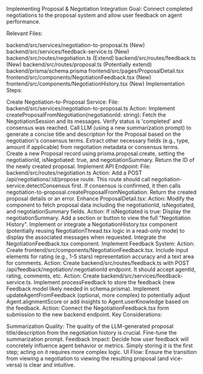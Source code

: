 Implementing Proposal & Negotiation Integration
Goal: Connect completed negotiations to the proposal system and allow user feedback on agent performance.

Relevant Files:

backend/src/services/negotiation-to-proposal.ts (New)
backend/src/services/feedback-service.ts (New)
backend/src/routes/negotiation.ts (Extend)
backend/src/routes/feedback.ts (New)
backend/src/routes/proposal.ts (Potentially extend)
backend/prisma/schema.prisma
frontend/src/pages/ProposalDetail.tsx
frontend/src/components/NegotiationFeedback.tsx (New)
frontend/src/components/NegotiationHistory.tsx (New)
Implementation Steps:

Create Negotiation-to-Proposal Service:
File: backend/src/services/negotiation-to-proposal.ts
Action: Implement createProposalFromNegotiation(negotiationId: string):
Fetch the NegotiationSession and its messages.
Verify status is 'completed' and consensus was reached.
Call LLM (using a new summarization prompt) to generate a concise title and description for the Proposal based on the negotiation's consensus terms.
Extract other necessary fields (e.g., type, amount if applicable) from negotiation metadata or consensus terms.
Create a new Proposal record using prisma.proposal.create, setting the negotiationId, isNegotiated: true, and negotiationSummary.
Return the ID of the newly created proposal.
Implement API Endpoint:
File: backend/src/routes/negotiation.ts
Action: Add a POST /api/negotiations/:id/propose route. This route should call negotiation-service.detectConsensus first. If consensus is confirmed, it then calls negotiation-to-proposal.createProposalFromNegotiation. Return the created proposal details or an error.
Enhance ProposalDetail.tsx:
Action: Modify the component to fetch proposal data including the negotiationId, isNegotiated, and negotiationSummary fields.
Action: If isNegotiated is true:
Display the negotiationSummary.
Add a section or button to view the full "Negotiation History".
Implement or integrate a NegotiationHistory.tsx component (potentially reusing NegotiationThread.tsx logic in a read-only mode) to display the associated messages when requested.
Integrate the NegotiationFeedback.tsx component.
Implement Feedback System:
Action: Create frontend/src/components/NegotiationFeedback.tsx. Include input elements for rating (e.g., 1-5 stars) representation accuracy and a text area for comments.
Action: Create backend/src/routes/feedback.ts with POST /api/feedback/negotiation/:negotiationId endpoint. It should accept agentId, rating, comments, etc.
Action: Create backend/src/services/feedback-service.ts. Implement processFeedback to store the feedback (new Feedback model likely needed in schema.prisma). Implement updateAgentFromFeedback (optional, more complex) to potentially adjust Agent.alignmentScore or add insights to Agent.userKnowledge based on the feedback.
Action: Connect the NegotiationFeedback.tsx form submission to the new backend endpoint.
Key Considerations:

Summarization Quality: The quality of the LLM-generated proposal title/description from the negotiation history is crucial. Fine-tune the summarization prompt.
Feedback Impact: Decide how user feedback will concretely influence agent behavior or metrics. Simply storing it is the first step; acting on it requires more complex logic.
UI Flow: Ensure the transition from viewing a negotiation to viewing the resulting proposal (and vice-versa) is clear and intuitive.
